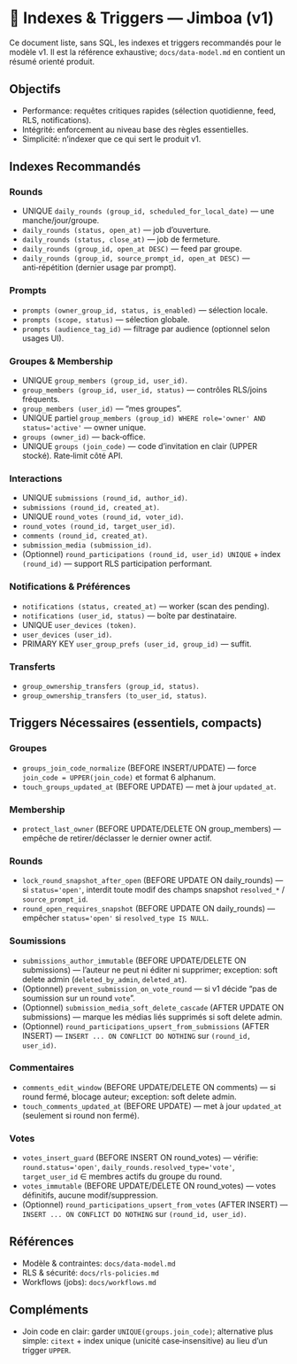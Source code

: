 # 🧩 Indexes & Triggers — Jimboa (v1)

Ce document liste, sans SQL, les indexes et triggers recommandés pour le modèle v1. Il est la référence exhaustive; `docs/data-model.md` en contient un résumé orienté produit.

## Objectifs
- Performance: requêtes critiques rapides (sélection quotidienne, feed, RLS, notifications).
- Intégrité: enforcement au niveau base des règles essentielles.
- Simplicité: n’indexer que ce qui sert le produit v1.

## Indexes Recommandés

### Rounds
<a id="rounds"></a>
- UNIQUE `daily_rounds (group_id, scheduled_for_local_date)` — une manche/jour/groupe.
- `daily_rounds (status, open_at)` — job d’ouverture.
- `daily_rounds (status, close_at)` — job de fermeture.
- `daily_rounds (group_id, open_at DESC)` — feed par groupe.
- `daily_rounds (group_id, source_prompt_id, open_at DESC)` — anti‑répétition (dernier usage par prompt).

### Prompts
<a id="prompts"></a>
- `prompts (owner_group_id, status, is_enabled)` — sélection locale.
- `prompts (scope, status)` — sélection globale.
- `prompts (audience_tag_id)` — filtrage par audience (optionnel selon usages UI).

### Groupes & Membership
<a id="groupes-membership"></a>
- UNIQUE `group_members (group_id, user_id)`.
- `group_members (group_id, user_id, status)` — contrôles RLS/joins fréquents.
- `group_members (user_id)` — “mes groupes”.
- UNIQUE partiel `group_members (group_id) WHERE role='owner' AND status='active'` — owner unique.
- `groups (owner_id)` — back‑office.
- UNIQUE `groups (join_code)` — code d’invitation en clair (UPPER stocké). Rate‑limit côté API.

### Interactions
<a id="interactions"></a>
- UNIQUE `submissions (round_id, author_id)`.
- `submissions (round_id, created_at)`.
- UNIQUE `round_votes (round_id, voter_id)`.
- `round_votes (round_id, target_user_id)`.
- `comments (round_id, created_at)`.
- `submission_media (submission_id)`.
- (Optionnel) `round_participations (round_id, user_id) UNIQUE` + index `(round_id)` — support RLS participation performant.

### Notifications & Préférences
<a id="notifications-preferences"></a>
- `notifications (status, created_at)` — worker (scan des pending).
- `notifications (user_id, status)` — boîte par destinataire.
- UNIQUE `user_devices (token)`.
- `user_devices (user_id)`.
- PRIMARY KEY `user_group_prefs (user_id, group_id)` — suffit.

### Transferts
<a id="transferts"></a>
- `group_ownership_transfers (group_id, status)`.
- `group_ownership_transfers (to_user_id, status)`.

## Triggers Nécessaires (essentiels, compacts)

### Groupes
<a id="groupes"></a>
- `groups_join_code_normalize` (BEFORE INSERT/UPDATE) — force `join_code = UPPER(join_code)` et format 6 alphanum.
- `touch_groups_updated_at` (BEFORE UPDATE) — met à jour `updated_at`.

### Membership
<a id="membership"></a>
- `protect_last_owner` (BEFORE UPDATE/DELETE ON group_members) — empêche de retirer/déclasser le dernier owner actif.

### Rounds
<a id="rounds-triggers"></a>
- `lock_round_snapshot_after_open` (BEFORE UPDATE ON daily_rounds) — si `status='open'`, interdit toute modif des champs snapshot `resolved_*` / `source_prompt_id`.
- `round_open_requires_snapshot` (BEFORE UPDATE ON daily_rounds) — empêcher `status='open'` si `resolved_type IS NULL`.

### Soumissions
<a id="soumissions"></a>
- `submissions_author_immutable` (BEFORE UPDATE/DELETE ON submissions) — l’auteur ne peut ni éditer ni supprimer; exception: soft delete admin (`deleted_by_admin`, `deleted_at`).
- (Optionnel) `prevent_submission_on_vote_round` — si v1 décide “pas de soumission sur un round `vote`”.
- (Optionnel) `submission_media_soft_delete_cascade` (AFTER UPDATE ON submissions) — marque les médias liés supprimés si soft delete admin.
- (Optionnel) `round_participations_upsert_from_submissions` (AFTER INSERT) — `INSERT ... ON CONFLICT DO NOTHING` sur `(round_id, user_id)`.

### Commentaires
<a id="commentaires"></a>
- `comments_edit_window` (BEFORE UPDATE/DELETE ON comments) — si round fermé, blocage auteur; exception: soft delete admin.
- `touch_comments_updated_at` (BEFORE UPDATE) — met à jour `updated_at` (seulement si round non fermé).

### Votes
<a id="votes"></a>
- `votes_insert_guard` (BEFORE INSERT ON round_votes) — vérifie: `round.status='open'`, `daily_rounds.resolved_type='vote'`, `target_user_id` ∈ membres actifs du groupe du round.
- `votes_immutable` (BEFORE UPDATE/DELETE ON round_votes) — votes définitifs, aucune modif/suppression.
- (Optionnel) `round_participations_upsert_from_votes` (AFTER INSERT) — `INSERT ... ON CONFLICT DO NOTHING` sur `(round_id, user_id)`.

## Références
- Modèle & contraintes: `docs/data-model.md`
- RLS & sécurité: `docs/rls-policies.md`
- Workflows (jobs): `docs/workflows.md`

## Compléments

- Join code en clair: garder `UNIQUE(groups.join_code)`; alternative plus simple: `citext` + index unique (unicité case‑insensitive) au lieu d’un trigger `UPPER`.
